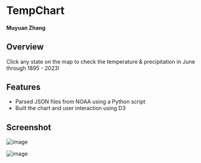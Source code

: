 # TempChart

#### Muyuan Zhang

## Overview

Click any state on the map to check the temperature & precipitation in June through 1895 - 2023!

## Features

* Parsed JSON files from NOAA using a Python script
* Built the chart and user interaction using D3

## Screenshot

![image](![image](https://github.com/hiyakawa/hiyakawa.github.io/tree/main/projects/TempChart/tempchart.png))

![image](![image](https://github.com/hiyakawa/hiyakawa.github.io/tree/main/projects/TempChart/tempchart_utah.png))